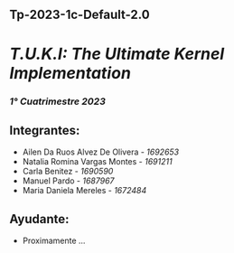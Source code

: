 Tp-2023-1c-Default-2.0
---

# _**T.U.K.I:** The Ultimate Kernel Implementation_
### _1° Cuatrimestre 2023_
## Integrantes:
- Ailen Da Ruos Alvez De Olivera - _1692653_
- Natalia Romina Vargas Montes - _1691211_
- Carla Benitez - _1690590_
- Manuel Pardo - _1687967_
- Maria Daniela Mereles - _1672484_
## Ayudante:
- Proximamente ...